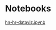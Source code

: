 # Notebooks

[hn-hr-dataviz.ipynb](https://nbviewer.jupyter.org/github/AI-AF/hnagib-training-dashboard/blob/master/notebooks/hn-hr-dataviz.ipynb?flush_cache=true)
